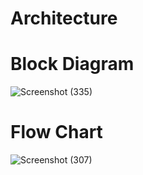 # Architecture
# Block Diagram
![Screenshot (335)](https://user-images.githubusercontent.com/89648206/133653438-75989db0-23ce-4a5e-b1cc-80800dd02f41.png)
# Flow Chart
![Screenshot (307)](https://user-images.githubusercontent.com/89648206/133653523-03a85bc0-bb7e-4cc1-bd9c-33e55b5a94a0.png)


